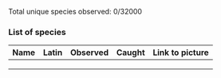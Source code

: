 Total unique species observed: 0/32000



### List of species

| Name | Latin | Observed | Caught | Link to picture |
| ---- | ----- | -------- | ------ | --------------- |
|      |       |          |        |                 |
|      |       |          |        |                 |
|      |       |          |        |                 |
